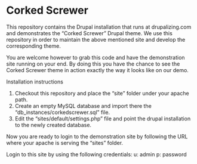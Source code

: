 Corked Screwer
==============

This repository contains the Drupal installation that runs at drupalizing.com and demonstrates the “Corked Screwer” Drupal theme. We use this repository in order to maintain the above mentioned site and develop the corresponding theme. 

You are welcome however to grab this code and have the demonstration site running on your end. By doing this you have the chance to see the Corked Screwer theme in action exactly the way it looks like on our demo.

Installation instructions
1. Checkout this repository and place the “site” folder under your apache path. 
2. Create an empty MySQL database and import there the “db_instances/corkedscrewer.sql” file.
3. Edit the “sites/default/settings.php” file and point the drupal installation to the newly created database.

Now you are ready to login to the demonstration site by following the URL where your apache is serving the “sites” folder. 

Login to this site by using the following credentials:
u: admin
p: password
